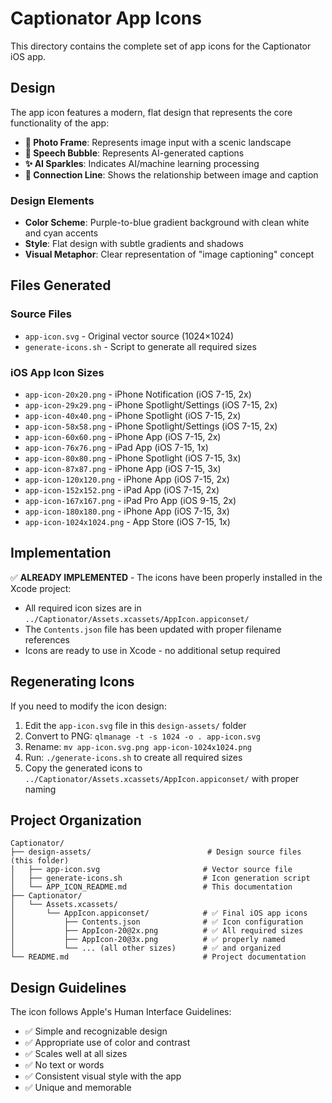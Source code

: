 # Captionator App Icons

This directory contains the complete set of app icons for the Captionator iOS app.

## Design

The app icon features a modern, flat design that represents the core functionality of the app:

- **📸 Photo Frame**: Represents image input with a scenic landscape
- **💬 Speech Bubble**: Represents AI-generated captions
- **✨ AI Sparkles**: Indicates AI/machine learning processing
- **🔗 Connection Line**: Shows the relationship between image and caption

### Design Elements

- **Color Scheme**: Purple-to-blue gradient background with clean white and cyan accents
- **Style**: Flat design with subtle gradients and shadows
- **Visual Metaphor**: Clear representation of "image captioning" concept

## Files Generated

### Source Files
- `app-icon.svg` - Original vector source (1024×1024)
- `generate-icons.sh` - Script to generate all required sizes

### iOS App Icon Sizes
- `app-icon-20x20.png` - iPhone Notification (iOS 7-15, 2x)
- `app-icon-29x29.png` - iPhone Spotlight/Settings (iOS 7-15, 2x)
- `app-icon-40x40.png` - iPhone Spotlight (iOS 7-15, 2x)
- `app-icon-58x58.png` - iPhone Spotlight/Settings (iOS 7-15, 2x)
- `app-icon-60x60.png` - iPhone App (iOS 7-15, 2x)
- `app-icon-76x76.png` - iPad App (iOS 7-15, 1x)
- `app-icon-80x80.png` - iPhone Spotlight (iOS 7-15, 3x)
- `app-icon-87x87.png` - iPhone App (iOS 7-15, 3x)
- `app-icon-120x120.png` - iPhone App (iOS 7-15, 2x)
- `app-icon-152x152.png` - iPad App (iOS 7-15, 2x)
- `app-icon-167x167.png` - iPad Pro App (iOS 9-15, 2x)
- `app-icon-180x180.png` - iPhone App (iOS 7-15, 3x)
- `app-icon-1024x1024.png` - App Store (iOS 7-15, 1x)

## Implementation

✅ **ALREADY IMPLEMENTED** - The icons have been properly installed in the Xcode project:

- All required icon sizes are in `../Captionator/Assets.xcassets/AppIcon.appiconset/`
- The `Contents.json` file has been updated with proper filename references
- Icons are ready to use in Xcode - no additional setup required

## Regenerating Icons

If you need to modify the icon design:

1. Edit the `app-icon.svg` file in this `design-assets/` folder
2. Convert to PNG: `qlmanage -t -s 1024 -o . app-icon.svg`
3. Rename: `mv app-icon.svg.png app-icon-1024x1024.png`
4. Run: `./generate-icons.sh` to create all required sizes
5. Copy the generated icons to `../Captionator/Assets.xcassets/AppIcon.appiconset/` with proper naming

## Project Organization

```
Captionator/
├── design-assets/                          # Design source files (this folder)
│   ├── app-icon.svg                       # Vector source file
│   ├── generate-icons.sh                  # Icon generation script
│   └── APP_ICON_README.md                 # This documentation
├── Captionator/
│   └── Assets.xcassets/
│       └── AppIcon.appiconset/            # ✅ Final iOS app icons
│           ├── Contents.json              # ✅ Icon configuration
│           ├── AppIcon-20@2x.png          # ✅ All required sizes
│           ├── AppIcon-20@3x.png          # ✅ properly named
│           └── ... (all other sizes)      # ✅ and organized
└── README.md                              # Project documentation
```

## Design Guidelines

The icon follows Apple's Human Interface Guidelines:
- ✅ Simple and recognizable design
- ✅ Appropriate use of color and contrast
- ✅ Scales well at all sizes
- ✅ No text or words
- ✅ Consistent visual style with the app
- ✅ Unique and memorable
